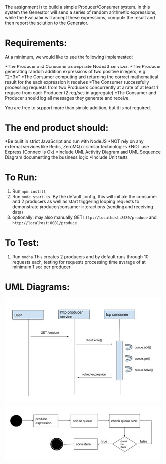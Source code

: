 The assignment is to build a simple Producer/Consumer system. In this system the Generator will send a series of random arithmetic expressions, while the Evaluator will accept these expressions, compute the result and then report the solution to the Generator.


Requirements:
===================

At a minimum, we would like to see the following implemented:

*The Producer and Consumer as separate NodeJS services.
*The Producer generating random addition expressions of two positive integers, e.g. "2+3="
*The Consumer computing and returning the correct mathematical result for the each expression it receives
*The Consumer successfully processing requests from two Producers concurrently at a rate of at least 1 req/sec from each Producer (2 req/sec in aggregate)
*The Consumer and Producer should log all messages they generate and receive.

You are free to support more than simple addition, but it is not required.


The end product should:
===================

*Be built in strict JavaScript and run with NodeJS
*NOT rely on any external services like Redis, ZeroMQ or similar technologies
*NOT use Express (Connect is Ok)
*Include UML Activity Diagram and UML Sequence Diagram documenting the business logic
*Include Unit tests


To Run:
==========

1. Run `npm install` 
2. Run `node start.js`. By the default config, this will initiate the consumer and 2 producers as well as start triggering looping requests to demonstrate producer/consumer interactions (sending and receiving data)
3. optionally: may also manually GET `http://localhost:8080/produce` and `http://localhost:8081/produce`


To Test: 
===========
1. Run `mocha` This creates 2 producers and by default runs through 10 requests each, testing for requests processing time average of at minimum 1 sec per producer


UML Diagrams: 
===========

![UML Sequence Diagram](/images/sequence-diagram.jpg?raw=true "UML Sequence Diagram")

![UML Activity Diagram](/images/activity-diagram.jpg?raw=true "UML Activity Diagram")